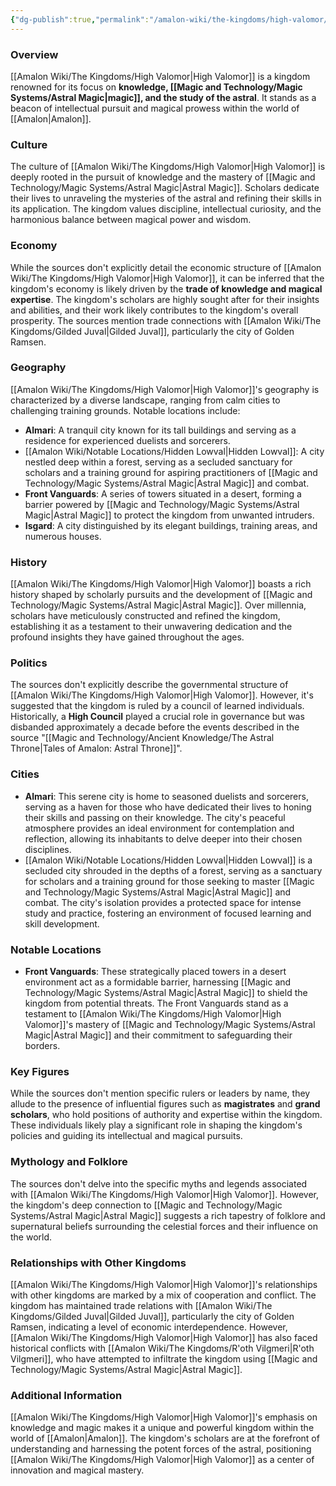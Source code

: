 ```yaml
---
{"dg-publish":true,"permalink":"/amalon-wiki/the-kingdoms/high-valomor/","dgPassFrontmatter":true,"noteIcon":""}
---
```


### Overview

[[Amalon Wiki/The Kingdoms/High Valomor\|High Valomor]] is a kingdom renowned for its focus on **knowledge, [[Magic and Technology/Magic Systems/Astral Magic\|magic]], and the study of the astral**. It stands as a beacon of intellectual pursuit and magical prowess within the world of [[Amalon\|Amalon]].

### Culture

The culture of [[Amalon Wiki/The Kingdoms/High Valomor\|High Valomor]] is deeply rooted in the pursuit of knowledge and the mastery of [[Magic and Technology/Magic Systems/Astral Magic\|Astral Magic]]. Scholars dedicate their lives to unraveling the mysteries of the astral and refining their skills in its application. The kingdom values discipline, intellectual curiosity, and the harmonious balance between magical power and wisdom.

### Economy

While the sources don't explicitly detail the economic structure of [[Amalon Wiki/The Kingdoms/High Valomor\|High Valomor]], it can be inferred that the kingdom's economy is likely driven by the **trade of knowledge and magical expertise**. The kingdom's scholars are highly sought after for their insights and abilities, and their work likely contributes to the kingdom's overall prosperity. The sources mention trade connections with [[Amalon Wiki/The Kingdoms/Gilded Juval\|Gilded Juval]], particularly the city of Golden Ramsen.

### Geography

[[Amalon Wiki/The Kingdoms/High Valomor\|High Valomor]]'s geography is characterized by a diverse landscape, ranging from calm cities to challenging training grounds. Notable locations include:

- **Almari**: A tranquil city known for its tall buildings and serving as a residence for experienced duelists and sorcerers.
- [[Amalon Wiki/Notable Locations/Hidden Lowval\|Hidden Lowval]]: A city nestled deep within a forest, serving as a secluded sanctuary for scholars and a training ground for aspiring practitioners of [[Magic and Technology/Magic Systems/Astral Magic\|Astral Magic]] and combat.
- **Front Vanguards**: A series of towers situated in a desert, forming a barrier powered by [[Magic and Technology/Magic Systems/Astral Magic\|Astral Magic]] to protect the kingdom from unwanted intruders.
- **Isgard**: A city distinguished by its elegant buildings, training areas, and numerous houses.

### History

[[Amalon Wiki/The Kingdoms/High Valomor\|High Valomor]] boasts a rich history shaped by scholarly pursuits and the development of [[Magic and Technology/Magic Systems/Astral Magic\|Astral Magic]]. Over millennia, scholars have meticulously constructed and refined the kingdom, establishing it as a testament to their unwavering dedication and the profound insights they have gained throughout the ages.

### Politics

The sources don't explicitly describe the governmental structure of [[Amalon Wiki/The Kingdoms/High Valomor\|High Valomor]]. However, it's suggested that the kingdom is ruled by a council of learned individuals. Historically, a **High Council** played a crucial role in governance but was disbanded approximately a decade before the events described in the source "[[Magic and Technology/Ancient Knowledge/The Astral Throne\|Tales of Amalon: Astral Throne]]".

### Cities

- **Almari**: This serene city is home to seasoned duelists and sorcerers, serving as a haven for those who have dedicated their lives to honing their skills and passing on their knowledge. The city's peaceful atmosphere provides an ideal environment for contemplation and reflection, allowing its inhabitants to delve deeper into their chosen disciplines.
- [[Amalon Wiki/Notable Locations/Hidden Lowval\|Hidden Lowval]] is a secluded city shrouded in the depths of a forest, serving as a sanctuary for scholars and a training ground for those seeking to master [[Magic and Technology/Magic Systems/Astral Magic\|Astral Magic]] and combat. The city's isolation provides a protected space for intense study and practice, fostering an environment of focused learning and skill development.

### Notable Locations

- **Front Vanguards**: These strategically placed towers in a desert environment act as a formidable barrier, harnessing [[Magic and Technology/Magic Systems/Astral Magic\|Astral Magic]] to shield the kingdom from potential threats. The Front Vanguards stand as a testament to [[Amalon Wiki/The Kingdoms/High Valomor\|High Valomor]]'s mastery of [[Magic and Technology/Magic Systems/Astral Magic\|Astral Magic]] and their commitment to safeguarding their borders.

### Key Figures

While the sources don't mention specific rulers or leaders by name, they allude to the presence of influential figures such as **magistrates** and **grand scholars**, who hold positions of authority and expertise within the kingdom. These individuals likely play a significant role in shaping the kingdom's policies and guiding its intellectual and magical pursuits.

### Mythology and Folklore

The sources don't delve into the specific myths and legends associated with [[Amalon Wiki/The Kingdoms/High Valomor\|High Valomor]]. However, the kingdom's deep connection to [[Magic and Technology/Magic Systems/Astral Magic\|Astral Magic]] suggests a rich tapestry of folklore and supernatural beliefs surrounding the celestial forces and their influence on the world.

### Relationships with Other Kingdoms

[[Amalon Wiki/The Kingdoms/High Valomor\|High Valomor]]'s relationships with other kingdoms are marked by a mix of cooperation and conflict. The kingdom has maintained trade relations with [[Amalon Wiki/The Kingdoms/Gilded Juval\|Gilded Juval]], particularly the city of Golden Ramsen, indicating a level of economic interdependence. However, [[Amalon Wiki/The Kingdoms/High Valomor\|High Valomor]] has also faced historical conflicts with [[Amalon Wiki/The Kingdoms/R'oth Vilgmeri\|R'oth Vilgmeri]], who have attempted to infiltrate the kingdom using [[Magic and Technology/Magic Systems/Astral Magic\|Astral Magic]].

### Additional Information

[[Amalon Wiki/The Kingdoms/High Valomor\|High Valomor]]'s emphasis on knowledge and magic makes it a unique and powerful kingdom within the world of [[Amalon\|Amalon]]. The kingdom's scholars are at the forefront of understanding and harnessing the potent forces of the astral, positioning [[Amalon Wiki/The Kingdoms/High Valomor\|High Valomor]] as a center of innovation and magical mastery.
